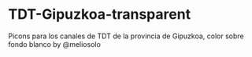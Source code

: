 # TDT-Gipuzkoa-transparent
Picons para los canales de TDT de la provincia de Gipuzkoa, color sobre fondo blanco by @meliosolo
